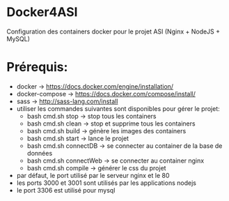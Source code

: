 # Docker4ASI
Configuration des containers docker pour le projet ASI (Nginx + NodeJS + MySQL)

# Prérequis:
* docker -> https://docs.docker.com/engine/installation/
* docker-compose -> https://docs.docker.com/compose/install/
* sass -> http://sass-lang.com/install
* utiliser les commandes suivantes sont disponibles pour gérer le projet:
  * bash cmd.sh stop -> stop tous les containers
  * bash cmd.sh clean -> stop et supprime tous les containers
  * bash cmd.sh build -> génère les images des containers
  * bash cmd.sh start -> lance le projet
  * bash cmd.sh connectDB -> se connecter au container de la base de données
  * bash cmd.sh connectWeb -> se connecter au container nginx
  * bash cmd.sh compile -> générer le css du projet
* par défaut, le port utilisé par le serveur nginx et le 80
* les ports 3000 et 3001 sont utilisés par les applications nodejs
* le port 3306 est utilisé pour mysql
